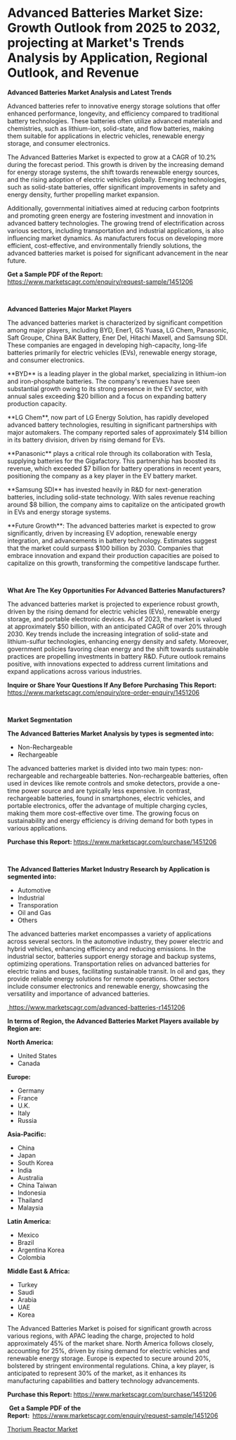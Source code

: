 <p><h1>Advanced Batteries Market Size: Growth Outlook from 2025 to 2032, projecting at Market's Trends Analysis by Application, Regional Outlook, and Revenue</h1></p><p><strong>Advanced Batteries Market Analysis and Latest Trends</strong></p>
<p><p>Advanced batteries refer to innovative energy storage solutions that offer enhanced performance, longevity, and efficiency compared to traditional battery technologies. These batteries often utilize advanced materials and chemistries, such as lithium-ion, solid-state, and flow batteries, making them suitable for applications in electric vehicles, renewable energy storage, and consumer electronics.</p><p>The Advanced Batteries Market is expected to grow at a CAGR of 10.2% during the forecast period. This growth is driven by the increasing demand for energy storage systems, the shift towards renewable energy sources, and the rising adoption of electric vehicles globally. Emerging technologies, such as solid-state batteries, offer significant improvements in safety and energy density, further propelling market expansion.</p><p>Additionally, governmental initiatives aimed at reducing carbon footprints and promoting green energy are fostering investment and innovation in advanced battery technologies. The growing trend of electrification across various sectors, including transportation and industrial applications, is also influencing market dynamics. As manufacturers focus on developing more efficient, cost-effective, and environmentally friendly solutions, the advanced batteries market is poised for significant advancement in the near future.</p></p>
<p><strong>Get a Sample PDF of the Report:&nbsp;</strong> <a href="https://www.marketscagr.com/enquiry/request-sample/1451206?utm_campaign=2304&utm_medium=2&utm_source=Github&utm_content=ia&utm_term=07042025&utm_id=advanced-batteries">https://www.marketscagr.com/enquiry/request-sample/1451206</a></p>
<p>&nbsp;</p>
<p><strong>Advanced Batteries Major Market Players</strong></p>
<p><p>The advanced batteries market is characterized by significant competition among major players, including BYD, Ener1, GS Yuasa, LG Chem, Panasonic, Saft Groupe, China BAK Battery, Ener Del, Hitachi Maxell, and Samsung SDI. These companies are engaged in developing high-capacity, long-life batteries primarily for electric vehicles (EVs), renewable energy storage, and consumer electronics.</p><p>**BYD** is a leading player in the global market, specializing in lithium-ion and iron-phosphate batteries. The company's revenues have seen substantial growth owing to its strong presence in the EV sector, with annual sales exceeding $20 billion and a focus on expanding battery production capacity.</p><p>**LG Chem**, now part of LG Energy Solution, has rapidly developed advanced battery technologies, resulting in significant partnerships with major automakers. The company reported sales of approximately $14 billion in its battery division, driven by rising demand for EVs.</p><p>**Panasonic** plays a critical role through its collaboration with Tesla, supplying batteries for the Gigafactory. This partnership has boosted its revenue, which exceeded $7 billion for battery operations in recent years, positioning the company as a key player in the EV battery market.</p><p>**Samsung SDI** has invested heavily in R&D for next-generation batteries, including solid-state technology. With sales revenue reaching around $8 billion, the company aims to capitalize on the anticipated growth in EVs and energy storage systems.</p><p>**Future Growth**: The advanced batteries market is expected to grow significantly, driven by increasing EV adoption, renewable energy integration, and advancements in battery technology. Estimates suggest that the market could surpass $100 billion by 2030. Companies that embrace innovation and expand their production capacities are poised to capitalize on this growth, transforming the competitive landscape further.</p></p>
<p>&nbsp;</p>
<p><strong>What Are The Key Opportunities For Advanced Batteries Manufacturers?</strong></p>
<p><p>The advanced batteries market is projected to experience robust growth, driven by the rising demand for electric vehicles (EVs), renewable energy storage, and portable electronic devices. As of 2023, the market is valued at approximately $50 billion, with an anticipated CAGR of over 20% through 2030. Key trends include the increasing integration of solid-state and lithium-sulfur technologies, enhancing energy density and safety. Moreover, government policies favoring clean energy and the shift towards sustainable practices are propelling investments in battery R&D. Future outlook remains positive, with innovations expected to address current limitations and expand applications across various industries.</p></p>
<p><strong>Inquire or Share Your Questions If Any Before Purchasing This Report:</strong> <a href="https://www.marketscagr.com/enquiry/pre-order-enquiry/1451206?utm_campaign=2304&utm_medium=2&utm_source=Github&utm_content=ia&utm_term=07042025&utm_id=advanced-batteries">https://www.marketscagr.com/enquiry/pre-order-enquiry/1451206</a></p>
<p>&nbsp;</p>
<p><strong>Market Segmentation</strong></p>
<p><strong>The Advanced Batteries Market Analysis by types is segmented into:</strong></p>
<p><ul><li>Non-Rechargeable</li><li>Rechargeable</li></ul></p>
<p><p>The advanced batteries market is divided into two main types: non-rechargeable and rechargeable batteries. Non-rechargeable batteries, often used in devices like remote controls and smoke detectors, provide a one-time power source and are typically less expensive. In contrast, rechargeable batteries, found in smartphones, electric vehicles, and portable electronics, offer the advantage of multiple charging cycles, making them more cost-effective over time. The growing focus on sustainability and energy efficiency is driving demand for both types in various applications.</p></p>
<p><strong>Purchase this Report:&nbsp;</strong><a href="https://www.marketscagr.com/purchase/1451206?utm_campaign=2304&utm_medium=2&utm_source=Github&utm_content=ia&utm_term=07042025&utm_id=advanced-batteries">https://www.marketscagr.com/purchase/1451206</a></p>
<p>&nbsp;</p>
<p><strong>The Advanced Batteries Market Industry Research by Application is segmented into:</strong></p>
<p><ul><li>Automotive</li><li>Industrial</li><li>Transporation</li><li>Oil and Gas</li><li>Others</li></ul></p>
<p><p>The advanced batteries market encompasses a variety of applications across several sectors. In the automotive industry, they power electric and hybrid vehicles, enhancing efficiency and reducing emissions. In the industrial sector, batteries support energy storage and backup systems, optimizing operations. Transportation relies on advanced batteries for electric trains and buses, facilitating sustainable transit. In oil and gas, they provide reliable energy solutions for remote operations. Other sectors include consumer electronics and renewable energy, showcasing the versatility and importance of advanced batteries.</p></p>
<p><a href="https://www.marketscagr.com/advanced-batteries-r1451206?utm_campaign=2304&utm_medium=2&utm_source=Github&utm_content=ia&utm_term=07042025&utm_id=advanced-batteries">&nbsp;https://www.marketscagr.com/advanced-batteries-r1451206</a></p>
<p><strong>In terms of Region, the Advanced Batteries Market Players available by Region are:</strong></p>
<p>
    <p> <strong> North America: </strong>
        <ul>
            <li>United States</li>
            <li>Canada</li>
        </ul>
        </p> 
    <p> <strong> Europe: </strong>
        <ul>
            <li>Germany</li>
            <li>France</li>
            <li>U.K.</li>
            <li>Italy</li>
            <li>Russia</li>
        </ul>
        </p> 
    <p> <strong> Asia-Pacific: </strong>
        <ul>
            <li>China</li>
            <li>Japan</li>
            <li>South Korea</li>
            <li>India</li>
            <li>Australia</li>
            <li>China Taiwan</li>
            <li>Indonesia</li>
            <li>Thailand</li>
            <li>Malaysia</li>
        </ul>
        </p> 
    <p> <strong> Latin America: </strong>
        <ul>
            <li>Mexico</li>
            <li>Brazil</li>
            <li>Argentina Korea</li>
            <li>Colombia</li>
        </ul>
        </p> 
    <p> <strong> Middle East & Africa: </strong>
        <ul>
            <li>Turkey</li>
            <li>Saudi</li>
            <li>Arabia</li>
            <li>UAE</li>
            <li>Korea</li>
        </ul>
    </p>
    </p>
<p><p>The Advanced Batteries Market is poised for significant growth across various regions, with APAC leading the charge, projected to hold approximately 45% of the market share. North America follows closely, accounting for 25%, driven by rising demand for electric vehicles and renewable energy storage. Europe is expected to secure around 20%, bolstered by stringent environmental regulations. China, a key player, is anticipated to represent 30% of the market, as it enhances its manufacturing capabilities and battery technology advancements.</p></p>
<p><strong>Purchase this Report: </strong><a href="https://www.marketscagr.com/purchase/1451206?utm_campaign=2304&utm_medium=2&utm_source=Github&utm_content=ia&utm_term=07042025&utm_id=advanced-batteries">https://www.marketscagr.com/purchase/1451206</a></p>
<p>&nbsp;<strong>Get a Sample PDF of the Report:&nbsp;&nbsp;</strong><a href="https://www.marketscagr.com/enquiry/request-sample/1451206?utm_campaign=2304&utm_medium=2&utm_source=Github&utm_content=ia&utm_term=07042025&utm_id=advanced-batteries">https://www.marketscagr.com/enquiry/request-sample/1451206</a></p>
<p><strong></strong></p>
<p><p><a href="https://github.com/ilonaenterline65/Market-Research-Report-List-1/blob/main/thorium-reactor-market.md?utm_campaign=2304&utm_medium=2&utm_source=Github&utm_content=ia&utm_term=07042025&utm_id=advanced-batteries">Thorium Reactor Market</a></p></p>